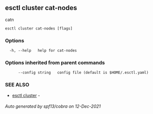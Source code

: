 ## esctl cluster cat-nodes

catn

```
esctl cluster cat-nodes [flags]
```

### Options

```
  -h, --help   help for cat-nodes
```

### Options inherited from parent commands

```
      --config string   config file (default is $HOME/.esctl.yaml)
```

### SEE ALSO

* [esctl cluster](esctl_cluster.md)	 - 

###### Auto generated by spf13/cobra on 12-Dec-2021
